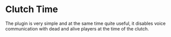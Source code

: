 # Clutch Time
The plugin is very simple and at the same time quite useful, it disables voice communication with dead and alive players at the time of the clutch.
